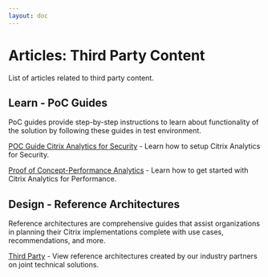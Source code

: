```yaml
---
layout: doc
---
```

# Articles: Third Party Content

List of articles related to third party content.

## Learn - PoC Guides

PoC guides provide step-by-step instructions to learn about functionality of the solution by following these guides in test environment.

[POC Guide Citrix Analytics for Security](/en-us/tech-zone/learn/poc-guides/security-analytics.html) - Learn how to setup Citrix Analytics for Security.

[Proof of Concept-Performance Analytics](/en-us/tech-zone/learn/poc-guides/performance-analytics.html) - Learn how to get started with Citrix Analytics for Performance.

## Design - Reference Architectures

Reference architectures are comprehensive guides that assist organizations in planning their Citrix implementations complete with use cases, recommendations, and more.

[Third Party](/en-us/tech-zone/design/reference-architectures/3rd-party.html) - View reference architectures created by our industry partners on joint technical solutions.
